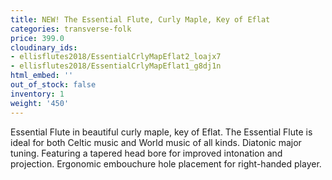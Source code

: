 ```yaml
---
title: NEW! The Essential Flute, Curly Maple, Key of Eflat
categories: transverse-folk
price: 399.0
cloudinary_ids:
- ellisflutes2018/EssentialCrlyMapEflat2_loajx7
- ellisflutes2018/EssentialCrlyMapEflat1_g8dj1n
html_embed: ''
out_of_stock: false
inventory: 1
weight: '450'
---
```


Essential Flute in beautiful curly maple, key of Eflat.   The Essential Flute is ideal for both Celtic music and World music of all kinds. Diatonic major tuning. Featuring a tapered head bore for improved intonation and projection. Ergonomic embouchure hole placement for right-handed player.

